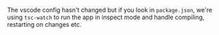 The vscode config hasn't changed but if you look in `package.json`, we're using `tsc-watch` to run the app in inspect mode and handle compiling, restarting on changes etc.